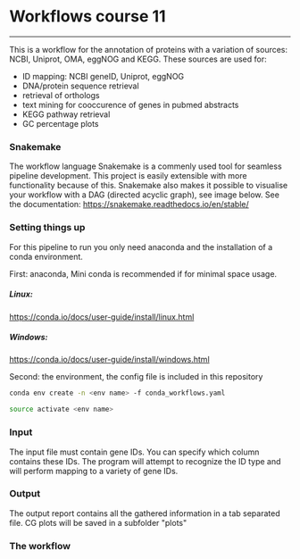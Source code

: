 # Workflows course 11
----------------------------------------------------------

This is a workflow for the annotation of proteins with a variation
of sources: NCBI, Uniprot, OMA, eggNOG and KEGG. These sources are used for:
* ID mapping: NCBI geneID, Uniprot, eggNOG
* DNA/protein sequence retrieval
* retrieval of orthologs
* text mining for cooccurence of genes in pubmed abstracts
* KEGG pathway retrieval
* GC percentage plots

### Snakemake

The workflow language Snakemake is a commenly used tool for seamless pipeline development. This project is easily extensible with more functionality because of this. Snakemake also makes it possible to visualise your workflow with a DAG (directed acyclic graph), see image below.
See the documentation:
 https://snakemake.readthedocs.io/en/stable/

### Setting things up

For this pipeline to run you only need anaconda and the installation of a conda environment.

First: anaconda, Mini conda is recommended if for minimal space usage.

##### Linux:
https://conda.io/docs/user-guide/install/linux.html

##### Windows:
https://conda.io/docs/user-guide/install/windows.html

Second: the environment, the config file is included in this repository

``` bash
conda env create -n <env name> -f conda_workflows.yaml
```

```bash
source activate <env name>
```
### Input

The input file must contain gene IDs. You can specify which column contains these IDs. The program will attempt to recognize the ID type and will perform mapping to a variety of gene IDs.


### Output

The output report contains all the gathered information in a tab separated file. CG plots will be saved in a subfolder "plots"

### The workflow
